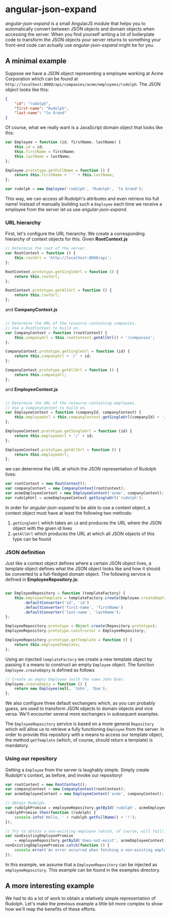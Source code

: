 # angular-json-expand

*angular-json-expand* is a small AngularJS module that helps you to automatically convert between JSON objects and domain objects when accessing the server. When you find yourself writing a lot of boilerplate code to transform the JSON objects your server returns to something your front-end code can actually use *angular-json-expand* might be for you. 

## A minimal example

Suppose we have a JSON object representing a employee working at Acme Corporation which can be found at `http://localhost:8000/api/companies/acme/employees/rudolph`. The JSON object looks like this:

```json
{
    "id": "rudolph",
    "first-name": "Rudolph",
    "last-name": "le Grand"
}
```

Of course, what we really want is a JavaScript domain object that looks like this:

```javascript
var Employee = function (id, firstName, lastName) {
    this.id = id;
    this.firstName = firstName;
    this.lastName = lastName;
};

Employee.prototype.getFullName = function () {
    return this.firstName + ' ' + this.lastName;
};

var rudolph = new Employee('rudolph', 'Rudolph', 'le Grand');
```

This way, we can access all Rudolph's attributes and even retrieve his full name! Instead of manually building such a `Employee` each time we receive a employee from the server let us use *angular-json-expand*. 

### URL hierarchy

First, let's configure the URL hierarchy. We create a corresponding hierarchy of context objects for this. Given **RootContext.js**

```javascript
// Determine the root of the server.
var RootContext = function () {
    this.rootUrl = 'http://localhost:8000/api';    
};

RootContext.prototype.getSingleUrl = function () {
    return this.rootUrl;
};

RootContext.prototype.getAllUrl = function () {
    return this.rootUrl;
};
```

and **CompanyContext.js**

```javascript

// Determine the URL of the resource containing companies.
// Use a RootContext to build on.
var CompanyContext = function (rootContext) {
    this.companyUrl = this.rootContext.getAllUrl() + '/companies';
};

CompanyContext.prototype.getSingleUrl = function (id) {
    return this.companyUrl + '/' + id;
};

CompanyContext.prototype.getAllUrl = function () {
    return this.companyUrl;
};
```

and **EmployeeContext.js**

```javascript

// Determine the URL of the resource containing employees.
// Use a CompanyContext to build on.
var EmployeeContext = function (companyId, companyContext) {
    this.employeeUrl = this.companyContext.getSingleUrl(companyId) + '/employees';
};

EmployeeContext.prototype.getSingleUrl = function (id) {
    return this.employeeUrl + '/' + id;
};

EmployeeContext.prototype.getAllUrl = function () {
    return this.employeeUrl;
};
```

we can determine the URL at which the JSON representation of Rudolph lives:

```javascript
var rootContext = new RootContext();
var companyContext = new CompanyContext(rootContext);
var acmeEmployeeContext = new EmployeeContext('acme', companyContext);
var rudolphUrl = acmeEmployeeContext.getSingleUrl('rudolph');
```

In order for *angular-json-expand* to be able to use a context object, a context object must have at least the following two methods:

 1. `getSingleUrl` which takes an `id` and produces the URL where the JSON object with the given id lives
 2. `getAllUrl` which produces the URL at which all JSON objects of this type can be found

### JSON definition

Just like a context object defines where a certain JSON object lives, a template object defines what the JSON object looks like and how it should be converted to a full-fledged domain object. The following service is defined in **EmployeeRepository.js**:

```javascript

var EmployeeRepository = function (templateFactory) {
    this.employeeTemplate = templateFactory.create(Employee.createEmpty)
        .defaultConverter('id', 'id')
        .defaultConverter('first-name', 'firstName')
        .defaultConverter('last-name', 'lastName');
};

EmployeeRepository.prototype = Object.create(Repository.prototype);
EmployeeRepository.prototype.constructor = EmployeeRepository;

EmployeeRepository.prototype.getTemplate = function () {
    return this.employeeTemplate;
};

```
Using an injected `templateFactory` we create a new template object by passing it a means to construct an empty `Employee` object. The function `Employee.createEmpty` is defined as follows

```javascript
// Create an empty Employee (with the name John Doe).
Employee.createEmpty = function () {
    return new Employee(null, 'John', 'Doe');  
};
```

We also configure three default exchangers which, as you can probably guess, are used to transform JSON objects to domain objects and vice versa. We'll encounter several more exchangers in subsequent examples.

The `EmployeeRepository` service is based on a more general `Repository` which will allow us to retrieve a fully functioning `Employee` from the server. In order to provide this repository with a means to access our template object, the method `getTemplate` (which, of course, should return a template) is mandatory.

### Using our repository

Getting a `Employee` from the server is laughably simple. Simply create Rudolph's context, as before, and invoke our repository!

```javascript
var rootContext = new RootContext();
var companyContext = new CompanyContext(rootContext);
var acmeEmployeeContext = new EmployeeContext('acme', companyContext);

// Obtain Rudolph.
var rudolphPromise = employeeRepository.getById('rudolph', acmeEmployeeContext);
rudolphPromise.then(function (rudolph) {
	console.info('Hello, ' + rudolph.getFullName() + '!');
});

// Try to obtain a non-existing employee (which, of course, will fail).
var nonExistingEmployeePromise 
	= employeeRepository.getById('does-not-exist', acmeEmployeeContext);
nonExistingEmployeePromise.catch(function () {
	console.error('An error occurred when fetching a non-existing employee!')
});
```

In this example, we assume that a `EmployeeRepository` can be injected as `employeeRepository`.  This example can be found in the examples directory.

## A more interesting example

We had to do a lot of work to obtain a relatively simple representation of Rudolph. Let's make the previous example a little bit more complex to show how we'll reap the benefits of these efforts.